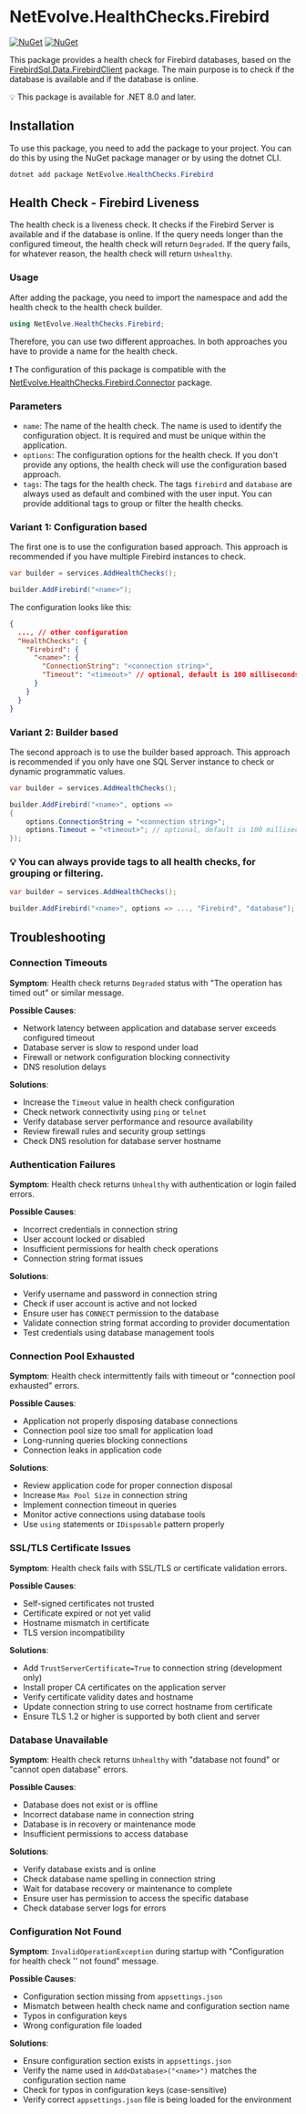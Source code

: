 # NetEvolve.HealthChecks.Firebird

[![NuGet](https://img.shields.io/nuget/v/NetEvolve.HealthChecks.Firebird?logo=nuget)](https://www.nuget.org/packages/NetEvolve.HealthChecks.Firebird/)
[![NuGet](https://img.shields.io/nuget/dt/NetEvolve.HealthChecks.Firebird?logo=nuget)](https://www.nuget.org/packages/NetEvolve.HealthChecks.Firebird/)

This package provides a health check for Firebird databases, based on the [FirebirdSql.Data.FirebirdClient](https://www.nuget.org/packages/FirebirdSql.Data.FirebirdClient/) package. The main purpose is to check if the database is available and if the database is online.

:bulb: This package is available for .NET 8.0 and later.

## Installation
To use this package, you need to add the package to your project. You can do this by using the NuGet package manager or by using the dotnet CLI.
```powershell
dotnet add package NetEvolve.HealthChecks.Firebird
```

## Health Check - Firebird Liveness
The health check is a liveness check. It checks if the Firebird Server is available and if the database is online.
If the query needs longer than the configured timeout, the health check will return `Degraded`.
If the query fails, for whatever reason, the health check will return `Unhealthy`.

### Usage
After adding the package, you need to import the namespace and add the health check to the health check builder.
```csharp
using NetEvolve.HealthChecks.Firebird;
```
Therefore, you can use two different approaches. In both approaches you have to provide a name for the health check.

:heavy_exclamation_mark: The configuration of this package is compatible with the [NetEvolve.HealthChecks.Firebird.Connector](https://www.nuget.org/packages/NetEvolve.HealthChecks.Firebird.Connector/) package.

### Parameters
- `name`: The name of the health check. The name is used to identify the configuration object. It is required and must be unique within the application.
- `options`: The configuration options for the health check. If you don't provide any options, the health check will use the configuration based approach.
- `tags`: The tags for the health check. The tags `firebird` and `database` are always used as default and combined with the user input. You can provide additional tags to group or filter the health checks.

### Variant 1: Configuration based
The first one is to use the configuration based approach. This approach is recommended if you have multiple Firebird instances to check.
```csharp
var builder = services.AddHealthChecks();

builder.AddFirebird("<name>");
```

The configuration looks like this:
```json
{
  ..., // other configuration
  "HealthChecks": {
    "Firebird": {
      "<name>": {
        "ConnectionString": "<connection string>",
        "Timeout": "<timeout>" // optional, default is 100 milliseconds
      }
    }
  }
}
```

### Variant 2: Builder based
The second approach is to use the builder based approach. This approach is recommended if you only have one SQL Server instance to check or dynamic programmatic values.
```csharp
var builder = services.AddHealthChecks();

builder.AddFirebird("<name>", options =>
{
    options.ConnectionString = "<connection string>";
    options.Timeout = "<timeout>"; // optional, default is 100 milliseconds
});
```

### :bulb: You can always provide tags to all health checks, for grouping or filtering.

```csharp
var builder = services.AddHealthChecks();

builder.AddFirebird("<name>", options => ..., "Firebird", "database");
```

## Troubleshooting

### Connection Timeouts

**Symptom**: Health check returns `Degraded` status with "The operation has timed out" or similar message.

**Possible Causes**:
- Network latency between application and database server exceeds configured timeout
- Database server is slow to respond under load
- Firewall or network configuration blocking connectivity
- DNS resolution delays

**Solutions**:
- Increase the `Timeout` value in health check configuration
- Check network connectivity using `ping` or `telnet`
- Verify database server performance and resource availability
- Review firewall rules and security group settings
- Check DNS resolution for database server hostname

### Authentication Failures

**Symptom**: Health check returns `Unhealthy` with authentication or login failed errors.

**Possible Causes**:
- Incorrect credentials in connection string
- User account locked or disabled
- Insufficient permissions for health check operations
- Connection string format issues

**Solutions**:
- Verify username and password in connection string
- Check if user account is active and not locked
- Ensure user has `CONNECT` permission to the database
- Validate connection string format according to provider documentation
- Test credentials using database management tools

### Connection Pool Exhausted

**Symptom**: Health check intermittently fails with timeout or "connection pool exhausted" errors.

**Possible Causes**:
- Application not properly disposing database connections
- Connection pool size too small for application load
- Long-running queries blocking connections
- Connection leaks in application code

**Solutions**:
- Review application code for proper connection disposal
- Increase `Max Pool Size` in connection string
- Implement connection timeout in queries
- Monitor active connections using database tools
- Use `using` statements or `IDisposable` pattern properly

### SSL/TLS Certificate Issues

**Symptom**: Health check fails with SSL/TLS or certificate validation errors.

**Possible Causes**:
- Self-signed certificates not trusted
- Certificate expired or not yet valid
- Hostname mismatch in certificate
- TLS version incompatibility

**Solutions**:
- Add `TrustServerCertificate=True` to connection string (development only)
- Install proper CA certificates on the application server
- Verify certificate validity dates and hostname
- Update connection string to use correct hostname from certificate
- Ensure TLS 1.2 or higher is supported by both client and server

### Database Unavailable

**Symptom**: Health check returns `Unhealthy` with "database not found" or "cannot open database" errors.

**Possible Causes**:
- Database does not exist or is offline
- Incorrect database name in connection string
- Database is in recovery or maintenance mode
- Insufficient permissions to access database

**Solutions**:
- Verify database exists and is online
- Check database name spelling in connection string
- Wait for database recovery or maintenance to complete
- Ensure user has permission to access the specific database
- Check database server logs for errors

### Configuration Not Found

**Symptom**: `InvalidOperationException` during startup with "Configuration for health check '<name>' not found" message.

**Possible Causes**:
- Configuration section missing from `appsettings.json`
- Mismatch between health check name and configuration section name
- Typos in configuration keys
- Wrong configuration file loaded

**Solutions**:
- Ensure configuration section exists in `appsettings.json`
- Verify the name used in `Add<Database>("<name>")` matches the configuration section name
- Check for typos in configuration keys (case-sensitive)
- Verify correct `appsettings.json` file is being loaded for the environment

